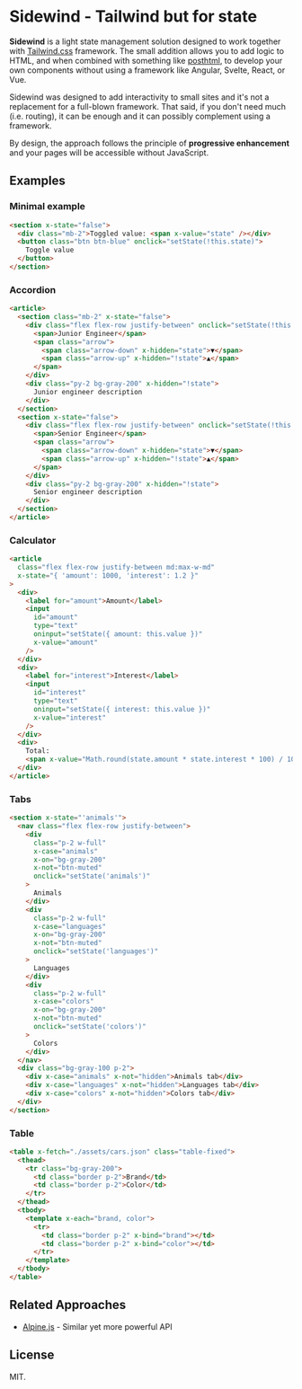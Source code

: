 # Sidewind - Tailwind but for state

**Sidewind** is a light state management solution designed to work together with [Tailwind.css](https://tailwindcss.com) framework. The small addition allows you to add logic to HTML, and when combined with something like [posthtml](https://www.npmjs.com/package/posthtml), to develop your own components without using a framework like Angular, Svelte, React, or Vue.

Sidewind was designed to add interactivity to small sites and it's not a replacement for a full-blown framework. That said, if you don't need much (i.e. routing), it can be enough and it can possibly complement using a framework.

By design, the approach follows the principle of **progressive enhancement** and your pages will be accessible without JavaScript.

## Examples

### Minimal example

```html
<section x-state="false">
  <div class="mb-2">Toggled value: <span x-value="state" /></div>
  <button class="btn btn-blue" onclick="setState(!this.state)">
    Toggle value
  </button>
</section>
```

### Accordion

```html
<article>
  <section class="mb-2" x-state="false">
    <div class="flex flex-row justify-between" onclick="setState(!this.state)">
      <span>Junior Engineer</span>
      <span class="arrow">
        <span class="arrow-down" x-hidden="state">▼</span>
        <span class="arrow-up" x-hidden="!state">▲</span>
      </span>
    </div>
    <div class="py-2 bg-gray-200" x-hidden="!state">
      Junior engineer description
    </div>
  </section>
  <section x-state="false">
    <div class="flex flex-row justify-between" onclick="setState(!this.state)">
      <span>Senior Engineer</span>
      <span class="arrow">
        <span class="arrow-down" x-hidden="state">▼</span>
        <span class="arrow-up" x-hidden="!state">▲</span>
      </span>
    </div>
    <div class="py-2 bg-gray-200" x-hidden="!state">
      Senior engineer description
    </div>
  </section>
</article>
```

### Calculator

```html
<article
  class="flex flex-row justify-between md:max-w-md"
  x-state="{ 'amount': 1000, 'interest': 1.2 }"
>
  <div>
    <label for="amount">Amount</label>
    <input
      id="amount"
      type="text"
      oninput="setState({ amount: this.value })"
      x-value="amount"
    />
  </div>
  <div>
    <label for="interest">Interest</label>
    <input
      id="interest"
      type="text"
      oninput="setState({ interest: this.value })"
      x-value="interest"
    />
  </div>
  <div>
    Total:
    <span x-value="Math.round(state.amount * state.interest * 100) / 100" />
  </div>
</article>
```

### Tabs

```html
<section x-state="'animals'">
  <nav class="flex flex-row justify-between">
    <div
      class="p-2 w-full"
      x-case="animals"
      x-on="bg-gray-200"
      x-not="btn-muted"
      onclick="setState('animals')"
    >
      Animals
    </div>
    <div
      class="p-2 w-full"
      x-case="languages"
      x-on="bg-gray-200"
      x-not="btn-muted"
      onclick="setState('languages')"
    >
      Languages
    </div>
    <div
      class="p-2 w-full"
      x-case="colors"
      x-on="bg-gray-200"
      x-not="btn-muted"
      onclick="setState('colors')"
    >
      Colors
    </div>
  </nav>
  <div class="bg-gray-100 p-2">
    <div x-case="animals" x-not="hidden">Animals tab</div>
    <div x-case="languages" x-not="hidden">Languages tab</div>
    <div x-case="colors" x-not="hidden">Colors tab</div>
  </div>
</section>
```

### Table

```html
<table x-fetch="./assets/cars.json" class="table-fixed">
  <thead>
    <tr class="bg-gray-200">
      <td class="border p-2">Brand</td>
      <td class="border p-2">Color</td>
    </tr>
  </thead>
  <tbody>
    <template x-each="brand, color">
      <tr>
        <td class="border p-2" x-bind="brand"></td>
        <td class="border p-2" x-bind="color"></td>
      </tr>
    </template>
  </tbody>
</table>
```

## Related Approaches

- [Alpine.js](https://github.com/alpinejs/alpine) - Similar yet more powerful API

## License

MIT.
